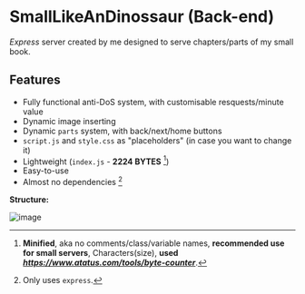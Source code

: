 # SmallLikeAnDinossaur (Back-end)

_Express_ server created by me designed to serve chapters/parts of my small book.

## Features

- Fully functional anti-DoS system, with customisable resquests/minute value
- Dynamic image inserting
- Dynamic `parts` system, with back/next/home buttons
- `script.js` and `style.css` as "placeholders" (in case you want to change it)
- Lightweight (`index.js` - **2224 BYTES** [^1])
- Easy-to-use
- Almost no dependencies [^2]

**Structure:**

![image](https://github.com/user-attachments/assets/6cbd76c4-a7bd-494f-8df1-bf1296eeb715)

[^1]: **Minified**, aka no comments/class/variable names, **recommended use for small servers**, Characters(size), **used _https://www.atatus.com/tools/byte-counter_**.
[^2]: Only uses `express`.
